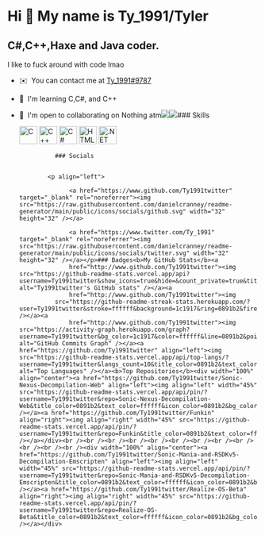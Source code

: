 Hi 👋 My name is Ty\_1991/Tyler
===============================

C#,C++,Haxe and Java coder.
---------------------------

I like to fuck around with code lmao

*   ✉️  You can contact me at [Ty\_1991#9787](mailto:Ty_1991#9787)
*   🧠  I'm learning C,C#, and C++
*   🤝  I'm open to collaborating on Nothing atm<a href="https://www.twitter.com/Ty_1991" target="_blank" rel="noreferrer"><img
                  src="https://img.shields.io/twitter/follow/Ty_1991?logo=twitter&style=for-the-badge&color=0891b2&labelColor=1c1917"
                /></a><a href="https://www.github.com/Ty1991twitter" target="_blank" rel="noreferrer"><img
                  src="https://img.shields.io/github/followers/Ty1991twitter?logo=github&style=for-the-badge&color=0891b2&labelColor=1c1917" /></a>### Skills<p align="left">
                                <a href="https://docs.microsoft.com/en-us/cpp/?view=msvc-170" target="_blank" rel="noreferrer"><img src="https://raw.githubusercontent.com/danielcranney/readme-generator/main/public/icons/skills/c-colored.svg" width="36" height="36" alt="C" /></a>
                                <a href="https://docs.microsoft.com/en-us/cpp/?view=msvc-170" target="_blank" rel="noreferrer"><img src="https://raw.githubusercontent.com/danielcranney/readme-generator/main/public/icons/skills/cplusplus-colored.svg" width="36" height="36" alt="C++" /></a>
                                <a href="https://docs.microsoft.com/en-us/dotnet/csharp/" target="_blank" rel="noreferrer"><img src="https://raw.githubusercontent.com/danielcranney/readme-generator/main/public/icons/skills/csharp-colored.svg" width="36" height="36" alt="C#" /></a>
                                <a href="https://developer.mozilla.org/en-US/docs/Glossary/HTML5" target="_blank" rel="noreferrer"><img src="https://raw.githubusercontent.com/danielcranney/readme-generator/main/public/icons/skills/html5-colored.svg" width="36" height="36" alt="HTML5" /></a>
                                <a href="https://dotnet.microsoft.com/en-us/" target="_blank" rel="noreferrer"><img src="https://raw.githubusercontent.com/danielcranney/readme-generator/main/public/icons/skills/dot-net-colored.svg" width="36" height="36" alt=".NET" /></a>
                    </p>
                    
                  ### Socials
                  
                  
                <p align="left">
                          
                      <a href="https://www.github.com/Ty1991twitter" target="_blank" rel="noreferrer"><img src="https://raw.githubusercontent.com/danielcranney/readme-generator/main/public/icons/socials/github.svg" width="32" height="32" /></a>
                          
                      <a href="https://www.twitter.com/Ty_1991" target="_blank" rel="noreferrer"><img src="https://raw.githubusercontent.com/danielcranney/readme-generator/main/public/icons/socials/twitter.svg" width="32" height="32" /></a></p>### Badges<b>My GitHub Stats</b><a
                      href="http://www.github.com/Ty1991twitter"><img src="https://github-readme-stats.vercel.app/api?username=Ty1991twitter&show_icons=true&hide=&count_private=true&title_color=0891b2&text_color=ffffff&icon_color=0891b2&bg_color=1c1917&hide_border=true&show_icons=true" alt="Ty1991twitter's GitHub stats" /></a><a
                      href="http://www.github.com/Ty1991twitter"><img
                  src="https://github-readme-streak-stats.herokuapp.com/?user=Ty1991twitter&stroke=ffffff&background=1c1917&ring=0891b2&fire=0891b2&currStreakNum=ffffff&currStreakLabel=0891b2&sideNums=ffffff&sideLabels=ffffff&dates=ffffff&hide_border=true" /></a><a
                      href="http://www.github.com/Ty1991twitter"><img src="https://activity-graph.herokuapp.com/graph?username=Ty1991twitter&bg_color=1c1917&color=ffffff&line=0891b2&point=ffffff&area_color=1c1917&area=true&hide_border=true&custom_title=GitHub%20Commits%20Graph" alt="GitHub Commits Graph" /></a><a href="https://github.com/Ty1991twitter" align="left"><img src="https://github-readme-stats.vercel.app/api/top-langs/?username=Ty1991twitter&langs_count=10&title_color=0891b2&text_color=ffffff&icon_color=0891b2&bg_color=1c1917&hide_border=true&locale=en&custom_title=Top%20%Languages" alt="Top Languages" /></a><b>Top Repositories</b><div width="100%" align="center"><a href="https://github.com/Ty1991twitter/Sonic-Nexus-Decompilation-Web" align="left"><img align="left" width="45%" src="https://github-readme-stats.vercel.app/api/pin/?username=Ty1991twitter&repo=Sonic-Nexus-Decompilation-Web&title_color=0891b2&text_color=ffffff&icon_color=0891b2&bg_color=1c1917&hide_border=true&locale=en" /></a><a href="https://github.com/Ty1991twitter/Funkin" align="right"><img align="right" width="45%" src="https://github-readme-stats.vercel.app/api/pin/?username=Ty1991twitter&repo=Funkin&title_color=0891b2&text_color=ffffff&icon_color=0891b2&bg_color=1c1917&hide_border=true&locale=en" /></a></div><br /><br /><br /><br /><br /><br /><br /><br /><br /><br /><br /><br /><div width="100%" align="center"><a href="https://github.com/Ty1991twitter/Sonic-Mania-and-RSDKv5-Decompilation-Emscripten" align="left"><img align="left" width="45%" src="https://github-readme-stats.vercel.app/api/pin/?username=Ty1991twitter&repo=Sonic-Mania-and-RSDKv5-Decompilation-Emscripten&title_color=0891b2&text_color=ffffff&icon_color=0891b2&bg_color=1c1917&hide_border=true&locale=en" /></a><a href="https://github.com/Ty1991twitter/Realize-OS-Beta" align="right"><img align="right" width="45%" src="https://github-readme-stats.vercel.app/api/pin/?username=Ty1991twitter&repo=Realize-OS-Beta&title_color=0891b2&text_color=ffffff&icon_color=0891b2&bg_color=1c1917&hide_border=true&locale=en" /></a></div>
